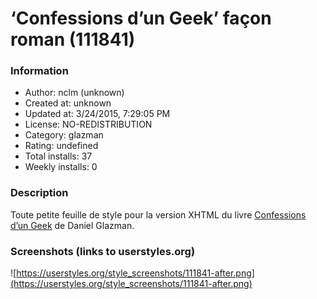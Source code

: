 # ‘Confessions d’un Geek’ façon roman (111841)

### Information
- Author: nclm (unknown)
- Created at: unknown
- Updated at: 3/24/2015, 7:29:05 PM
- License: NO-REDISTRIBUTION
- Category: glazman
- Rating: undefined
- Total installs: 37
- Weekly installs: 0


### Description
Toute petite feuille de style pour la version XHTML du livre <a href='http://glazman.org/CdG/xhtml/'>Confessions d’un Geek</a> de Daniel Glazman.


### Screenshots (links to userstyles.org)
![https://userstyles.org/style_screenshots/111841-after.png](https://userstyles.org/style_screenshots/111841-after.png)



